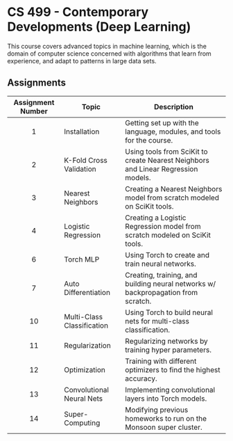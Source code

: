 # CS 499 - Contemporary Developments (Deep Learning)
This course covers advanced topics in machine learning, which is the domain of computer science concerned with algorithms that learn from experience, and adapt to patterns in large data sets.

## Assignments
|Assignment Number|Topic|Description|
|:---:|---|---|
|1|Installation|Getting set up with the language, modules, and tools for the course.|
|2|K-Fold Cross Validation|Using tools from SciKit to create Nearest Neighbors and Linear Regression models.|
|3|Nearest Neighbors|Creating a Nearest Neighbors model from scratch modeled on SciKit tools.|
|4|Logistic Regression|Creating a Logistic Regression model from scratch modeled on SciKit tools.|
|6|Torch MLP|Using Torch to create and train neural networks.|
|7|Auto Differentiation|Creating, training, and building neural networks w/ backpropagation from scratch.|
|10|Multi-Class Classification|Using Torch to build neural nets for multi-class classification.|
|11|Regularization|Regularizing networks by training hyper parameters.|
|12|Optimization|Training with different optimizers to find the highest accuracy.|
|13|Convolutional Neural Nets|Implementing convolutional layers into Torch models.|
|14|Super-Computing|Modifying previous homeworks to run on the Monsoon super cluster.|
